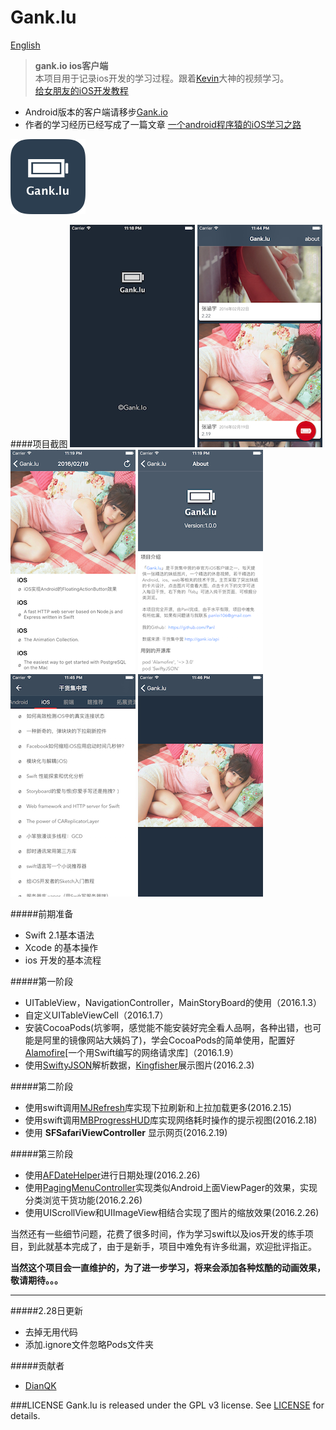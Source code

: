 # Gank.lu
[English](README-EN.md)
>**gank.io ios客户端**  
>本项目用于记录ios开发的学习过程。跟着[Kevin](https://github.com/kevinzhow)大神的视频学习。  
>[给女朋友的iOS开发教程](http://www.bilibili.com/video/av2953140/)

- Android版本的客户端请移步[Gank.io](https://github.com/Panl/Gank.io)
- 作者的学习经历已经写成了一篇文章 [一个android程序猿的iOS学习之路](https://panl.github.io/2016/03/02/android-to-ios/)

![](screenshots/appIcon.png)

####项目截图
![](screenshots/gank_ios_1.png)
![](screenshots/gank_ios_2.png)
![](screenshots/gank_ios_3.png)
![](screenshots/gank_ios_4.png)
![](screenshots/gank_ios_5.png)
![](screenshots/gank_ios_6.png)

#####前期准备
- Swift 2.1基本语法
- Xcode 的基本操作
- ios 开发的基本流程


#####第一阶段
- UITableView，NavigationController，MainStoryBoard的使用（2016.1.3）
- 自定义UITableViewCell（2016.1.7）
- 安装CocoaPods(坑爹啊，感觉能不能安装好完全看人品啊，各种出错，也可能是阿里的镜像网站大姨妈了)，学会CocoaPods的简单使用，配置好[Alamofire](https://github.com/Alamofire/Alamofire)[一个用Swift编写的网络请求库]（2016.1.9）  
- 使用[SwiftyJSON](https://github.com/SwiftyJSON/SwiftyJSON)解析数据，[Kingfisher](https://github.com/onevcat/Kingfisher)展示图片(2016.2.3)

#####第二阶段
- 使用swift调用[MJRefresh](https://github.com/CoderMJLee/MJRefresh)库实现下拉刷新和上拉加载更多(2016.2.15)  
- 使用swift调用[MBProgressHUD](https://github.com/jdg/MBProgressHUD)库实现网络耗时操作的提示视图(2016.2.18)
- 使用 **SFSafariViewController** 显示网页(2016.2.19)

#####第三阶段
- 使用[AFDateHelper](https://github.com/melvitax/AFDateHelper)进行日期处理(2016.2.26)
- 使用[PagingMenuController](https://github.com/kitasuke/PagingMenuController)实现类似Android上面ViewPager的效果，实现分类浏览干货功能(2016.2.26)
- 使用UIScrollView和UIImageView相结合实现了图片的缩放效果(2016.2.26)

当然还有一些细节问题，花费了很多时间，作为学习swift以及ios开发的练手项目，到此就基本完成了，由于是新手，项目中难免有许多纰漏，欢迎批评指正。

**当然这个项目会一直维护的，为了进一步学习，将来会添加各种炫酷的动画效果，敬请期待。。。**

---------
#####2.28日更新
- 去掉无用代码
- 添加.ignore文件忽略Pods文件夹


#####贡献者
- [DianQK](https://github.com/DianQK)

###LICENSE 
Gank.lu is released under the GPL v3 license. See [LICENSE](LICENSE) for details.
